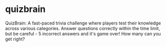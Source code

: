 # quizbrain
QuizBrain: A fast-paced trivia challenge where players test their knowledge across various categories. Answer questions correctly within the time limit, but be careful - 5 incorrect answers and it's game over! How many can you get right?
